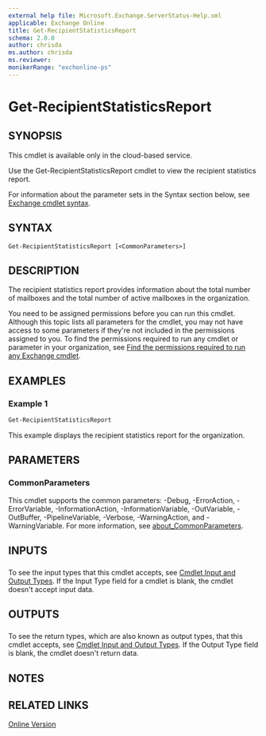 ```yaml
---
external help file: Microsoft.Exchange.ServerStatus-Help.xml
applicable: Exchange Online
title: Get-RecipientStatisticsReport
schema: 2.0.0
author: chrisda
ms.author: chrisda
ms.reviewer:
monikerRange: "exchonline-ps"
---
```


# Get-RecipientStatisticsReport

## SYNOPSIS
This cmdlet is available only in the cloud-based service.

Use the Get-RecipientStatisticsReport cmdlet to view the recipient statistics report.

For information about the parameter sets in the Syntax section below, see [Exchange cmdlet syntax](https://docs.microsoft.com/powershell/exchange/exchange-server/exchange-cmdlet-syntax).

## SYNTAX

```
Get-RecipientStatisticsReport [<CommonParameters>]
```

## DESCRIPTION
The recipient statistics report provides information about the total number of mailboxes and the total number of active mailboxes in the organization.

You need to be assigned permissions before you can run this cmdlet. Although this topic lists all parameters for the cmdlet, you may not have access to some parameters if they're not included in the permissions assigned to you. To find the permissions required to run any cmdlet or parameter in your organization, see [Find the permissions required to run any Exchange cmdlet](https://docs.microsoft.com/powershell/exchange/exchange-server/find-exchange-cmdlet-permissions).

## EXAMPLES

### Example 1
```powershell
Get-RecipientStatisticsReport
```

This example displays the recipient statistics report for the organization.

## PARAMETERS

### CommonParameters
This cmdlet supports the common parameters: -Debug, -ErrorAction, -ErrorVariable, -InformationAction, -InformationVariable, -OutVariable, -OutBuffer, -PipelineVariable, -Verbose, -WarningAction, and -WarningVariable. For more information, see [about_CommonParameters](https://go.microsoft.com/fwlink/p/?LinkID=113216).

## INPUTS

###  
To see the input types that this cmdlet accepts, see [Cmdlet Input and Output Types](https://go.microsoft.com/fwlink/p/?linkId=616387). If the Input Type field for a cmdlet is blank, the cmdlet doesn't accept input data.

## OUTPUTS

###  
To see the return types, which are also known as output types, that this cmdlet accepts, see [Cmdlet Input and Output Types](https://go.microsoft.com/fwlink/p/?linkId=616387). If the Output Type field is blank, the cmdlet doesn't return data.

## NOTES

## RELATED LINKS

[Online Version](https://technet.microsoft.com/library/1c6f788c-349d-41aa-a0b0-b931e8588791.aspx)
